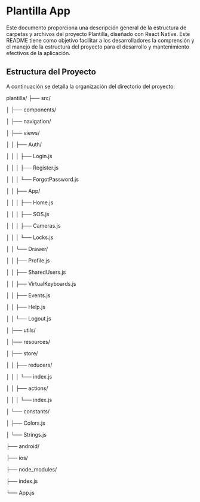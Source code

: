# Plantilla App

Este documento proporciona una descripción general de la estructura de carpetas y archivos del proyecto Plantilla, diseñado con React Native. Este README tiene como objetivo facilitar a los desarrolladores la comprensión y el manejo de la estructura del proyecto para el desarrollo y mantenimiento efectivos de la aplicación.

## Estructura del Proyecto

A continuación se detalla la organización del directorio del proyecto:

plantilla/
├── src/

│ ├── components/

│ ├── navigation/ 

│ ├── views/

│ │ ├── Auth/

│ │ │ ├── Login.js

│ │ │ ├── Register.js

│ │ │ └── ForgotPassword.js

│ │ ├── App/

│ │ │ ├── Home.js

│ │ │ ├── SOS.js

│ │ │ ├── Cameras.js

│ │ │ └── Locks.js

│ │ └── Drawer/

│ │ ├── Profile.js

│ │ ├── SharedUsers.js

│ │ ├── VirtualKeyboards.js

│ │ ├── Events.js

│ │ ├── Help.js

│ │ └── Logout.js

│ ├── utils/

│ ├── resources/

│ ├── store/

│ │ ├── reducers/

│ │ │ └── index.js

│ │ ├── actions/

│ │ │ └── index.js

│ └── constants/

│ ├── Colors.js

│ └── Strings.js

├── android/

├── ios/

├── node_modules/

├── index.js

└── App.js
